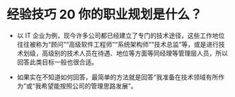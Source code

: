 # 经验技巧 20 你的职业规划是什么？

- 以 IT 企业为例，现今许多公司都已经建立了专门的技术途径，这些工作地位往往被称为“顾问”​“高级软件工程师”​“系统架构师”​“技术总监”等，或是进行技术划级，高级别的技术人员在待遇、地位等方面等同经理等管理层人员，所以回答此类目标一般也很合适。

- 如果实在不知道如何回答，最简单的方法就是回答“我准备在技术领域有所作为”或“我希望能按照公司的管理思路发展”​。
